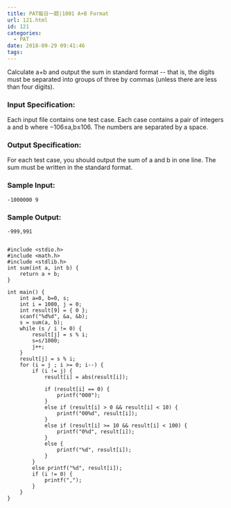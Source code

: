 ```yaml
---
title: PAT每日一题|1001 A+B Format
url: 121.html
id: 121
categories:
  - PAT
date: 2018-09-29 09:41:46
tags:
---
```


Calculate a+b and output the sum in standard format -- that is, the digits must be separated into groups of three by commas (unless there are less than four digits).

### Input Specification:

Each input file contains one test case. Each case contains a pair of integers a and b where −10​6​​≤a,b≤10​6​​. The numbers are separated by a space.

### Output Specification:

For each test case, you should output the sum of a and b in one line. The sum must be written in the standard format.

### Sample Input:

    -1000000 9
    

### Sample Output:

    -999,991
    

    #include <stdio.h>
    #include <math.h>
    #include <stdlib.h>
    int sum(int a, int b) {
    	return a + b;
    }
    
    int main() {
    	int a=0, b=0, s;
    	int i = 1000, j = 0;
    	int result[9] = { 0 };
    	scanf("%d%d", &a, &b);
    	s = sum(a, b);
    	while (s / i != 0) {
    		result[j] = s % i;
    		s=s/1000;
    		j++;
    	}
    	result[j] = s % i;
    	for (i = j ; i >= 0; i--) {
    		if (i != j) {
    			result[i] = abs(result[i]);
    
    			if (result[i] == 0) {
    				printf("000");
    			}
    			else if (result[i] > 0 && result[i] < 10) {
    				printf("00%d", result[i]);
    			}
    			else if (result[i] >= 10 && result[i] < 100) {
    				printf("0%d", result[i]);
    			}
    			else {
    				printf("%d", result[i]);
    			}
    		}
    		else printf("%d", result[i]);
    		if (i != 0) {
    			printf(",");
    		}
    	}
    }